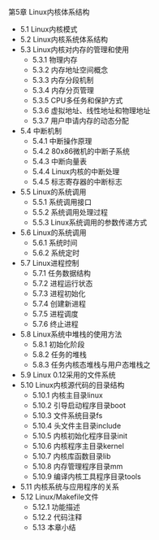 第5章 Linux内核体系结构
- 5.1 Linux内核模式
- 5.2 Linux内核系统体系结构
- 5.3 Linux内核对内存的管理和使用
    - 5.3.1 物理内存
    - 5.3.2 内存地址空间概念
    - 5.3.3 内存分段机制
    - 5.3.4 内存分页管理
    - 5.3.5 CPU多任务和保护方式
    - 5.3.6 虚拟地址、线性地址和物理地址
    - 5.3.7 用户申请内存的动态分配
- 5.4 中断机制
    - 5.4.1 中断操作原理
    - 5.4.2 80x86微机的中断子系统
    - 5.4.3 中断向量表
    - 5.4.4 Linux内核的中断处理
    - 5.4.5 标志寄存器的中断标志
- 5.5 Linux的系统调用
    - 5.5.1 系统调用接口
    - 5.5.2 系统调用处理过程
    - 5.5.3 Linux系统调用的参数传递方式
- 5.6 Linux的系统调用    
    - 5.6.1 系统时间
    - 5.6.2 系统定时
- 5.7 Linux进程控制
    - 5.7.1 任务数据结构
    - 5.7.2 进程运行状态
    - 5.7.3 进程初始化
    - 5.7.4 创建新进程
    - 5.7.5 进程调度
    - 5.7.6 终止进程
- 5.8 Linux系统中堆栈的使用方法
    - 5.8.1 初始化阶段
    - 5.8.2 任务的堆栈
    - 5.8.3 任务内核态堆栈与用户态堆栈之
- 5.9 Linux 0.12采用的文件系统
- 5.10 Linux内核源代码的目录结构
    - 5.10.1 内核主目录linux
    - 5.10.2 引导启动程序目录boot
    - 5.10.3 文件系统目录fs
    - 5.10.4 头文件主目录include
    - 5.10.5 内核初始化程序目录init
    - 5.10.6 内核程序主目录kernel
    - 5.10.7 内核库函数目录lib
    - 5.10.8 内存管理程序目录mm
    - 5.10.9 编译内核工具程序目录tools
- 5.11 内核系统与应用程序的关系
- 5.12 Linux/Makefile文件
    - 5.12.1 功能描述
    - 5.12.2 代码注释
    - 5.13 本章小结